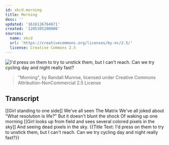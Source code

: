 ```yaml
---
id: xkcd.morning
title: Morning
desc: ''
updated: '1616126764671'
created: '1205305200000'
sources:
  name: xkcd
  url: 'https://creativecommons.org/licenses/by-nc/2.5/'
  license: Creative Commons 2.5
---
```

![I'd press on them to try to unstick them, but I can't reach.  Can we try cycling day and night really fast?](https://imgs.xkcd.com/comics/morning.png)
> "Morning", by Randall Munroe, licensed under Creative Commons Attribution-NonCommercial 2.5 License

## Transcript
[[Girl standing to one side]]
We've all seen The Matrix
We've all joked about "What resolution is life?"
But it doesn't blunt the shock
Of waking up one morning
[[Girl looks up from field and sees several colored pixels in the sky]]
And seeing dead pixels in the sky.
{{Title Text: I'd press on them to try to unstick them, but I can't reach.  Can we try cycling day and night really fast?}}
